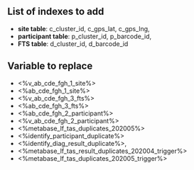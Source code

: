 ## List of indexes to add

- **site table**: c_cluster_id, c_gps_lat, c_gps_lng,
- **participant table**: p_cluster_id, p_barcode_id,
- **FTS table**: d_cluster_id, d_barcode_id

## Variable to replace

- <%v_ab_cde_fgh_1_site%>
- <%ab_cde_fgh_1_site%>
- <%v_ab_cde_fgh_3_fts%>
- <%ab_cde_fgh_3_fts%>
- <%ab_cde_fgh_2_participant%>
- <%v_ab_cde_fgh_2_participant%>
- <%metabase_lf_tas_duplicates_202005%>
- <%identify_participant_duplicate%>
- <%identify_diag_result_duplicate%>,
- <%metabase_lf_tas_result_duplicates_202004_trigger%>
- <%metabase_lf_tas_duplicates_202005_trigger%>
